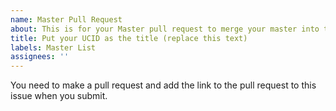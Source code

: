 ```yaml
---
name: Master Pull Request
about: This is for your Master pull request to merge your master into this repo
title: Put your UCID as the title (replace this text)
labels: Master List
assignees: ''
---
```

You need to make a pull request and add the link to the pull request to this issue when you submit.

